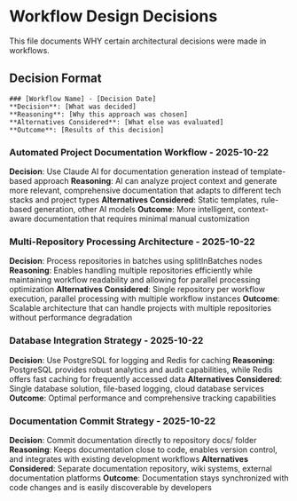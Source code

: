 # Workflow Design Decisions

This file documents WHY certain architectural decisions were made in workflows.

## Decision Format
```
### [Workflow Name] - [Decision Date]
**Decision**: [What was decided]
**Reasoning**: [Why this approach was chosen]
**Alternatives Considered**: [What else was evaluated]
**Outcome**: [Results of this decision]
```

### Automated Project Documentation Workflow - 2025-10-22
**Decision**: Use Claude AI for documentation generation instead of template-based approach
**Reasoning**: AI can analyze project context and generate more relevant, comprehensive documentation that adapts to different tech stacks and project types
**Alternatives Considered**: Static templates, rule-based generation, other AI models
**Outcome**: More intelligent, context-aware documentation that requires minimal manual customization

### Multi-Repository Processing Architecture - 2025-10-22
**Decision**: Process repositories in batches using splitInBatches nodes
**Reasoning**: Enables handling multiple repositories efficiently while maintaining workflow readability and allowing for parallel processing optimization
**Alternatives Considered**: Single repository per workflow execution, parallel processing with multiple workflow instances
**Outcome**: Scalable architecture that can handle projects with multiple repositories without performance degradation

### Database Integration Strategy - 2025-10-22
**Decision**: Use PostgreSQL for logging and Redis for caching
**Reasoning**: PostgreSQL provides robust analytics and audit capabilities, while Redis offers fast caching for frequently accessed data
**Alternatives Considered**: Single database solution, file-based logging, cloud database services
**Outcome**: Optimal performance and comprehensive tracking capabilities

### Documentation Commit Strategy - 2025-10-22
**Decision**: Commit documentation directly to repository docs/ folder
**Reasoning**: Keeps documentation close to code, enables version control, and integrates with existing development workflows
**Alternatives Considered**: Separate documentation repository, wiki systems, external documentation platforms
**Outcome**: Documentation stays synchronized with code changes and is easily discoverable by developers

<!-- Decisions automatically added below -->